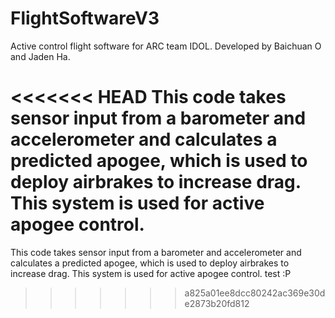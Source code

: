 # FlightSoftwareV3
Active control flight software for ARC team IDOL. Developed by Baichuan O and Jaden Ha.

<<<<<<< HEAD
This code takes sensor input from a barometer and accelerometer and calculates a predicted apogee, which is used to deploy airbrakes to increase drag. This system is used for active apogee control.
=======
This code takes sensor input from a barometer and accelerometer and calculates a predicted apogee, which is used to deploy airbrakes to increase drag. This system is used for active apogee control.
test :P
>>>>>>> a825a01ee8dcc80242ac369e30de2873b20fd812
